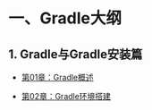 # 一、Gradle大纲

## **1. Gradle与Gradle安装篇**

- [第01章：Gradle概述](./第01章_Gradle概述.md)

- [第02章：Gradle环境搭建](./第02章_Gradle环境搭建.md)

